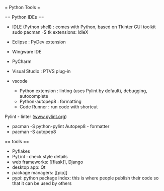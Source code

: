 = Python Tools =


== Python IDEs ==
* IDLE (Python shell) : comes with Python, based on Tkinter GUI toolkit
sudo pacman -S tk
extensions: IdleX
* Eclipse : PyDev extension
* Wingware IDE
* PyCharm
* Visual Studio : PTVS plug-in


* vscode
  - Python extension : linting (uses Pylint by default), debugging, autocomplete
  - Python-autopep8 : formatting
  - Code Runner : run code with shortcut

Pylint - linter (www.pylint.org)
- pacman -S python-pylint
Autopep8 - formatter
- pacman -S autopep8



== tools ==
* Pyflakes
* PyLint : check style details
* web frameworks: [[flask]], Django
* desktop app: Qt
* package managers: [[pip]]
* pypi: python package index: this is where people publish their code so that it can be used by others
